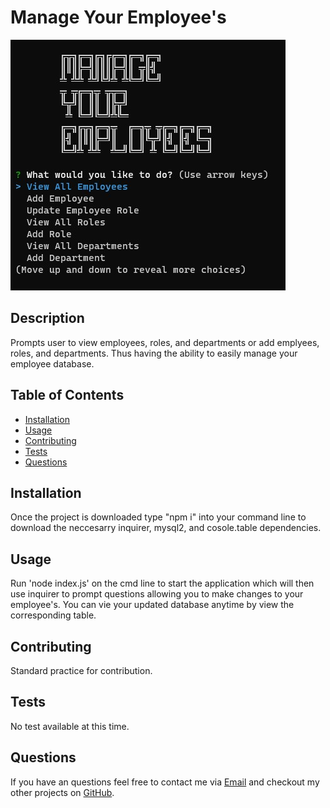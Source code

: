 # Manage Your Employee's

[![walkthrough video](./assets/images/screenshot.jpg)](https://watch.screencastify.com/v/Wc8JPcpfgMPFUpzFmwBu)

## Description

Prompts user to view employees, roles, and departments or add emplyees, roles, and departments. Thus having the ability to easily manage your employee database.

## Table of Contents

* [Installation](#installation)
* [Usage](#usage)
* [Contributing](#contributing)
* [Tests](#tests)
* [Questions](#questions)

## Installation

Once the project is downloaded type "npm i" into your command line to download the neccesarry inquirer, mysql2, and cosole.table dependencies.

## Usage

Run 'node index.js' on the cmd line to start the application which will then use inquirer to prompt questions allowing you to make changes to your employee's. You can vie your updated database anytime by view the corresponding table.

## Contributing

Standard practice for contribution.

## Tests

No test available at this time.

## Questions

If you have an questions feel free to contact me via [Email](dsapione@gmail.com)
and checkout my other projects on [GitHub](https://github.com/dsapione).
